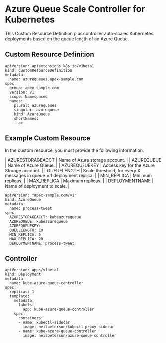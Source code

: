 # Azure Queue Scale Controller for Kubernetes

This Custom Resource Definition plus controller auto-scales Kubernetes deployments based on the queue length of an Azure Queue.

## Custom Resource Definition

```
apiVersion: apiextensions.k8s.io/v1beta1
kind: CustomResourceDefinition
metadata:
  name: azurequeues.apex-sample.com
spec:
  group: apex-sample.com
  version: v1
  scope: Namespaced
  names:
    plural: azurequeues
    singular: azurequeue
    kind: AzureQueue
    shortNames:
    - ac
```

## Example Custom Resource

In the custom resource, you must provide the following information.

| AZURESTORAGEACCT | Name of Azure storage account. |
| AZUREQUEUE | Name of Azure Queue. |
| AZUREQUEUEKEY | Access key for the Azure Storage account. |
| QUEUELENGTH | Scale threshold, for every X messages in queue = 1 deployment replica. |
| MIN_REPLICA | Minimum replicas. |
| MAX_REPLICA | Maximum replicas. |
| DEPLOYMENTNAME | Name of deployment to scale. |

```
apiVersion: "apex-sample.com/v1"
kind: AzureQueue
metadata:
  name: process-tweet
spec:
  AZURESTORAGEACCT: kubeazurequeue
  AZUREQUEUE: kubeazurequeue
  AZUREQUEUEKEY:
  QUEUELENGTH: 10
  MIN_REPLICA: 5
  MAX_REPLICA: 20
  DEPLOYMENTNAME: process-tweet
```

## Controller

```
apiVersion: apps/v1beta1
kind: Deployment
metadata:
  name: kube-azure-queue-controller
spec:
  replicas: 1
  template:
    metadata:
      labels:
        app: kube-azure-queue-controller
    spec:
      containers:
      - name: kubectl-sidecar
        image: neilpeterson/kubectl-proxy-sidecar
      - name: kube-azure-queue-controller
        image: neilpeterson/azure-queue-controller
```
